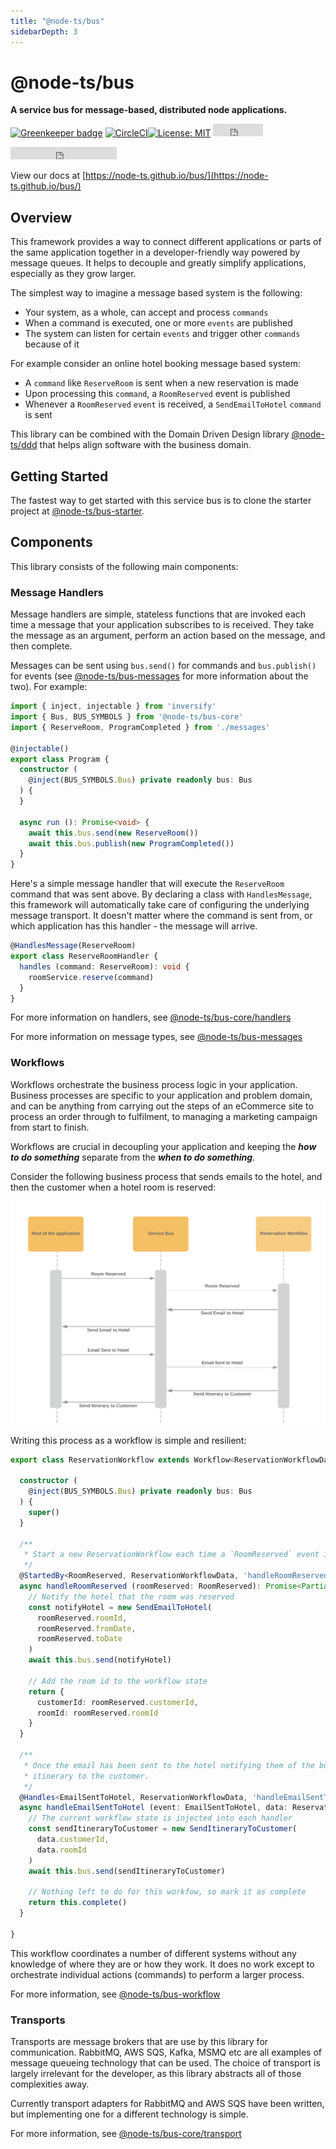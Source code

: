 ```yaml
---
title: "@node-ts/bus"
sidebarDepth: 3
---
```


# @node-ts/bus

**A service bus for message-based, distributed node applications.**

[![Greenkeeper badge](https://badges.greenkeeper.io/node-ts/bus.svg)](https://greenkeeper.io/)
[![CircleCI](https://circleci.com/gh/node-ts/bus/tree/master.svg?style=svg)](https://circleci.com/gh/node-ts/bus/tree/master)[![License: MIT](https://img.shields.io/badge/License-MIT-green.svg)](https://opensource.org/licenses/MIT) <iframe src="https://ghbtns.com/github-btn.html?user=node-ts&repo=bus&type=star&count=true" frameborder="0" scrolling="0" width="80px" height="20px"></iframe>
<iframe src="https://ghbtns.com/github-btn.html?user=node-ts&repo=bus&type=watch&count=true&v=2" frameborder="0" scrolling="0" width="170px" height="20px"></iframe>

View our docs at [https://node-ts.github.io/bus/](https://node-ts.github.io/bus/)

## Overview

This framework provides a way to connect different applications or parts of the same application together in a developer-friendly way powered by message queues. It helps to decouple and greatly simplify applications, especially as they grow larger.

The simplest way to imagine a message based system is the following:

- Your system, as a whole, can accept and process `commands`
- When a command is executed, one or more `events` are published
- The system can listen for certain `events` and trigger other `commands` because of it

For example consider an online hotel booking message based system:

- A `command` like `ReserveRoom` is sent when a new reservation is made
- Upon processing this `command`, a `RoomReserved` event is published
- Whenever a `RoomReserved` `event` is received, a `SendEmailToHotel` `command` is sent

This library can be combined with the Domain Driven Design library [@node-ts/ddd](https://www.github.com/node-ts/ddd) that helps align software with the business domain.

## Getting Started

The fastest way to get started with this service bus is to clone the starter project at [@node-ts/bus-starter](https://github.com/node-ts/bus-starter).

## Components

This library consists of the following main components:

### Message Handlers

Message handlers are simple, stateless functions that are invoked each time a message that your application subscribes to is received. They take the message as an argument, perform an action based on the message, and then complete. 

Messages can be sent using `bus.send()` for commands and `bus.publish()` for events (see [@node-ts/bus-messages](https://github.com/node-ts/bus-messages) for more information about the two). For example:

```typescript
import { inject, injectable } from 'inversify'
import { Bus, BUS_SYMBOLS } from '@node-ts/bus-core'
import { ReserveRoom, ProgramCompleted } from './messages'

@injectable()
export class Program {
  constructor (
    @inject(BUS_SYMBOLS.Bus) private readonly bus: Bus
  ) {
  }

  async run (): Promise<void> {
    await this.bus.send(new ReserveRoom())
    await this.bus.publish(new ProgramCompleted())
  }
}

```

Here's a simple message handler that will execute the `ReserveRoom` command that was sent above. By declaring a class with `HandlesMessage`, this framework will automatically take care of configuring the underlying message transport. It doesn't matter where the command is sent from, or which application has this handler - the message will arrive.

```typescript
@HandlesMessage(ReserveRoom)
export class ReserveRoomHandler {
  handles (command: ReserveRoom): void {
    roomService.reserve(command)
  }
}
```


For more information on handlers, see [@node-ts/bus-core/handlers](packages/bus-core/src/handler/)

For more information on message types, see [@node-ts/bus-messages](packages/bus-messages/)

### Workflows

Workflows orchestrate the business process logic in your application. Business processes are specific to your application and problem domain, and can be anything from carrying out the steps of an eCommerce site to process an order through to fulfilment, to managing a marketing campaign from start to finish.

Workflows are crucial in decoupling your application and keeping the ***how to do something*** separate from the ***when to do something***.

Consider the following business process that sends emails to the hotel, and then the customer when a hotel room is reserved:

![Room Reservation Workflow](./workflow.png)

Writing this process as a workflow is simple and resilient:

```typescript
export class ReservationWorkflow extends Workflow<ReservationWorkflowData> {

  constructor (
    @inject(BUS_SYMBOLS.Bus) private readonly bus: Bus
  ) {
    super()
  }

  /**
   * Start a new ReservationWorkflow each time a `RoomReserved` event is published
   */
  @StartedBy<RoomReserved, ReservationWorkflowData, 'handleRoomReserved'>(RoomReserved)
  async handleRoomReserved (roomReserved: RoomReserved): Promise<Partial<ReservationWorkflowData>> {
    // Notify the hotel that the room was reserved
    const notifyHotel = new SendEmailToHotel(
      roomReserved.roomId,
      roomReserved.fromDate,
      roomReserved.toDate
    )
    await this.bus.send(notifyHotel)

    // Add the room id to the workflow state
    return {
      customerId: roomReserved.customerId,
      roomId: roomReserved.roomId
    }
  }

  /**
   * Once the email has been sent to the hotel notifying them of the booking, send the
   * itinerary to the customer.
   */
  @Handles<EmailSentToHotel, ReservationWorkflowData, 'handleEmailSentToHotel'>(EmailSentToHotel, event => event.roomId, 'roomId')
  async handleEmailSentToHotel (event: EmailSentToHotel, data: ReservationWorkflowData): Promise<Partial<ReservationWorkflowData>> {
    // The current workflow state is injected into each handler
    const sendItineraryToCustomer = new SendItineraryToCustomer(
      data.customerId,
      data.roomId
    )
    await this.bus.send(sendItineraryToCustomer)

    // Nothing left to do for this workfow, so mark it as complete
    return this.complete()
  }

}
```

This workflow coordinates a number of different systems without any knowledge of where they are or how they work. It does no work except to orchestrate individual actions (commands) to perform a larger process.

For more information, see [@node-ts/bus-workflow](/packages/bus-workflow/)

### Transports

Transports are message brokers that are use by this library for communication. RabbitMQ, AWS SQS, Kafka, MSMQ etc are all examples of message queueing technology that can be used. The choice of transport is largely irrelevant for the developer, as this library abstracts all of those complexities away. 

Currently transport adapters for RabbitMQ and AWS SQS have been written, but implementing one for a different technology is simple.

For more information, see [@node-ts/bus-core/transport](/packages/bus-core/src/transport/)

